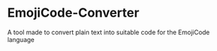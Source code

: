 # EmojiCode-Converter
A tool made to convert plain text into suitable code for the EmojiCode language
